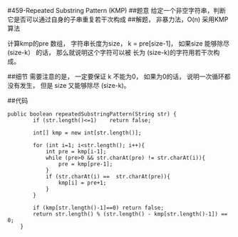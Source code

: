 #459-Repeated Substring Pattern (KMP)
##题意
给定一个非空字符串，判断它是否可以通过自身的子串重复若干次构成
##解题， 非暴力法，O(n)
采用KMP 算法

计算kmp的pre 数组， 字符串长度为size， k = pre[size-1]， 如果size 能够除尽 (size-k） 的话， 那么就说明这个字符可以被 长为 (size-k)的字符用若干次构成。

##细节
需要注意的是， 一定要保证 k 不能为0， 如果为0的话， 说明一次循环都没有发生， 但是 size 又能够除尽 (size-k)。

##代码
```
public boolean repeatedSubstringPattern(String str) {
        if (str.length()<=1)    return false;
        
        int[] kmp = new int[str.length()];
        
        for (int i=1; i<str.length(); i++){
            int pre = kmp[i-1];
            while (pre>0 && str.charAt(pre) != str.charAt(i)){
                pre = kmp[pre-1];
            }
            if (str.charAt(i) ==  str.charAt(pre)){
                kmp[i] = pre+1;
            }
        }
        
        if (kmp[str.length()-1]==0) return false;
        return str.length() % (str.length() - kmp[str.length()-1]) == 0;
    }
```